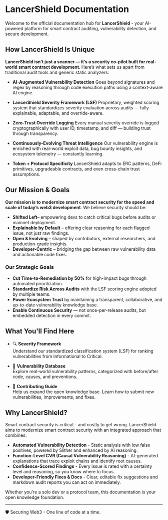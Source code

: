 # LancerShield Documentation

Welcome to the official documentation hub for **LancerShield** - your AI-powered platform for smart contract auditing, vulnerability detection, and secure development.

## How LancerShield Is Unique

**LancerShield isn’t just a scanner — it’s a security co-pilot built for real-world smart contract development**.
Here’s what sets us apart from traditional audit tools and generic static analyzers:

- **AI-Augmented Vulnerability Detection**
  Goes beyond signatures and regex by reasoning through code execution paths using a context-aware AI engine.

- **LancerShield Severity Framework (LSF)**
  Proprietary, weighted scoring system that standardizes severity evaluation across audits — fully explainable, adaptable, and override-aware.

- **Zero-Trust Override Logging**
  Every manual severity override is logged cryptographically with user ID, timestamp, and diff — building trust through transparency.

- **Continuously-Evolving Threat Intelligence**
  Our vulnerability engine is enriched with real-world exploit data, bug bounty insights, and ecosystem telemetry — constantly learning.
  
- **Token + Protocol Specificity**
  LancerShield adapts to ERC patterns, DeFi primitives, upgradeable contracts, and even cross-chain trust assumptions.

## Our Mission & Goals

**Our mission is to modernize smart contract security for the speed and scale of today’s web3 development**.
We believe security should be:

- **Shifted Left**– empowering devs to catch critical bugs before audits or mainnet deployment.
- **Explainable by Default** – offering clear reasoning for each flagged issue, not just raw findings.
- **Open & Evolving** – shaped by contributors, external researchers, and production-grade insights.
- **Developer-Centric** – bridging the gap between raw vulnerability data and actionable code fixes.
  
### Our Strategic Goals

- **Cut Time-to-Remediation by 50%** for high-impact bugs through automated prioritization.
- **Standardize Risk Across Audits** with the LSF scoring engine adopted by multiple teams.
- **Power Ecosystem Trust** by maintaining a transparent, collaborative, and up-to-date vulnerability knowledge base.
- **Enable Continuous Security** — not once-per-release audits, but embedded detection in every commit.
  
## What You'll Find Here

- 🔍 **Severity Framework**  
  Understand our standardized classification system (LSF) for ranking vulnerabilities from Informational to Critical.

- 🧠 **Vulnerability Database**  
  Explore real-world vulnerability patterns, categorized with before/after code, causes, and preventions.

- 🤝 **Contributing Guide**  
  Help us expand the open knowledge base. Learn how to submit new vulnerabilities, improvements, and fixes.

## Why LancerShield?

Smart contract security is critical - and costly to get wrong. LancerShield aims to modernize smart contract security with an integrated approach that combines:

- **Automated Vulnerability Detection** - Static analysis with low false positives, powered by Slither and enhanced by AI reasoning.
- **Function-Level CVR (Causal Vulnerability Reasoning)** - AI-generated explanations that trace exploit chains and identify root causes.
- **Confidence-Scored Findings** - Every issue is rated with a certainty level and reasoning, so you know where to focus.
- **Developer-Friendly Fixes & Docs** - Clear, editable fix suggestions and markdown audit reports you can act on immediately.

Whether you're a solo dev or a protocol team, this documentation is your open knowledge foundation.

---

🛡️ Securing Web3 - One line of code at a time.
